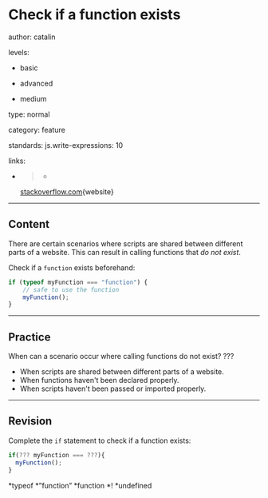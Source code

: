 # Check if a function exists
author: catalin

levels:

  - basic

  - advanced

  - medium

type: normal

category: feature

standards: 
  js.write-expressions: 10

links:

  - >-
    [stackoverflow.com](http://stackoverflow.com/questions/1042138/javascript-check-if-function-exists){website}

---
## Content

There are certain scenarios where scripts are shared between different parts of a website. This can result in calling functions that *do not exist*. 

Check if a `function` exists beforehand:
```javascript
if (typeof myFunction === "function") { 
    // safe to use the function
    myFunction();
}

```

---
## Practice

When can a scenario occur where calling functions do not exist? ???

* When scripts are shared between different parts of a website.
* When functions haven't been declared properly.
* When scripts haven't been passed or imported properly.

---
## Revision

Complete the `if` statement to check if a function exists:
```javascript
if(??? myFunction === ???){
  myFunction();
}
```
*typeof
*”function”
*function
*!
*undefined
